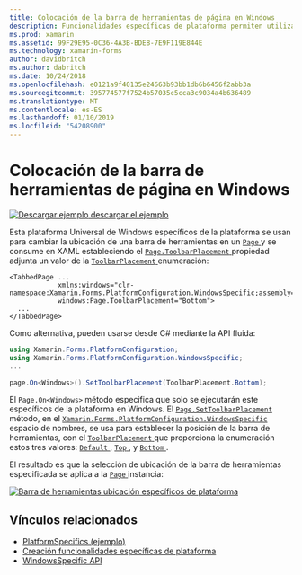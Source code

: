 ```yaml
---
title: Colocación de la barra de herramientas de página en Windows
description: Funcionalidades específicas de plataforma permiten utilizar la funcionalidad que solo está disponible en una plataforma concreta, sin necesidad de implementar los representadores personalizados o los efectos. En este artículo se explica cómo consumir el Windows específicos de la plataforma que cambia la posición de una barra de herramientas en una página.
ms.prod: xamarin
ms.assetid: 99F29E95-0C36-4A3B-BDE8-7E9F119E844E
ms.technology: xamarin-forms
author: davidbritch
ms.author: dabritch
ms.date: 10/24/2018
ms.openlocfilehash: e0121a9f40135e24663b93bb1db6b6456f2abb3a
ms.sourcegitcommit: 395774577f7524b57035c5cca3c9034a4b636489
ms.translationtype: MT
ms.contentlocale: es-ES
ms.lasthandoff: 01/10/2019
ms.locfileid: "54208900"
---
```

# <a name="page-toolbar-placement-on-windows"></a>Colocación de la barra de herramientas de página en Windows

[![Descargar ejemplo](~/media/shared/download.png) descargar el ejemplo](https://developer.xamarin.com/samples/xamarin-forms/userinterface/platformspecifics/)

Esta plataforma Universal de Windows específicos de la plataforma se usan para cambiar la ubicación de una barra de herramientas en un [ `Page` ](xref:Xamarin.Forms.Page)y se consume en XAML estableciendo el [ `Page.ToolbarPlacement` ](xref:Xamarin.Forms.PlatformConfiguration.WindowsSpecific.Page.ToolbarPlacementProperty) propiedad adjunta un valor de la [ `ToolbarPlacement` ](xref:Xamarin.Forms.PlatformConfiguration.WindowsSpecific.ToolbarPlacement) enumeración:

```xaml
<TabbedPage ...
            xmlns:windows="clr-namespace:Xamarin.Forms.PlatformConfiguration.WindowsSpecific;assembly=Xamarin.Forms.Core"
            windows:Page.ToolbarPlacement="Bottom">
  ...
</TabbedPage>
```

Como alternativa, pueden usarse desde C# mediante la API fluida:

```csharp
using Xamarin.Forms.PlatformConfiguration;
using Xamarin.Forms.PlatformConfiguration.WindowsSpecific;
...

page.On<Windows>().SetToolbarPlacement(ToolbarPlacement.Bottom);
```

El `Page.On<Windows>` método especifica que solo se ejecutarán este específicos de la plataforma en Windows. El [ `Page.SetToolbarPlacement` ](xref:Xamarin.Forms.PlatformConfiguration.WindowsSpecific.Page.SetToolbarPlacement(Xamarin.Forms.IPlatformElementConfiguration{Xamarin.Forms.PlatformConfiguration.Windows,Xamarin.Forms.Page},Xamarin.Forms.PlatformConfiguration.WindowsSpecific.ToolbarPlacement)) método, en el [ `Xamarin.Forms.PlatformConfiguration.WindowsSpecific` ](xref:Xamarin.Forms.PlatformConfiguration.WindowsSpecific) espacio de nombres, se usa para establecer la posición de la barra de herramientas, con el [ `ToolbarPlacement` ](xref:Xamarin.Forms.PlatformConfiguration.WindowsSpecific.ToolbarPlacement) que proporciona la enumeración estos tres valores: [ `Default` ](xref:Xamarin.Forms.PlatformConfiguration.WindowsSpecific.ToolbarPlacement.Default), [ `Top` ](xref:Xamarin.Forms.PlatformConfiguration.WindowsSpecific.ToolbarPlacement.Top), y [ `Bottom` ](xref:Xamarin.Forms.PlatformConfiguration.WindowsSpecific.ToolbarPlacement.Bottom).

El resultado es que la selección de ubicación de la barra de herramientas especificada se aplica a la [ `Page` ](xref:Xamarin.Forms.Page) instancia:

[![](page-toolbar-placement-images/toolbar-placement.png "Barra de herramientas ubicación específicos de plataforma")](page-toolbar-placement-images/toolbar-placement-large.png#lightbox "específicos de plataforma de barra de herramientas Selección de ubicación")

## <a name="related-links"></a>Vínculos relacionados

- [PlatformSpecifics (ejemplo)](https://developer.xamarin.com/samples/xamarin-forms/userinterface/platformspecifics/)
- [Creación funcionalidades específicas de plataforma](~/xamarin-forms/platform/platform-specifics/index.md#creating-platform-specifics)
- [WindowsSpecific API](xref:Xamarin.Forms.PlatformConfiguration.WindowsSpecific)
